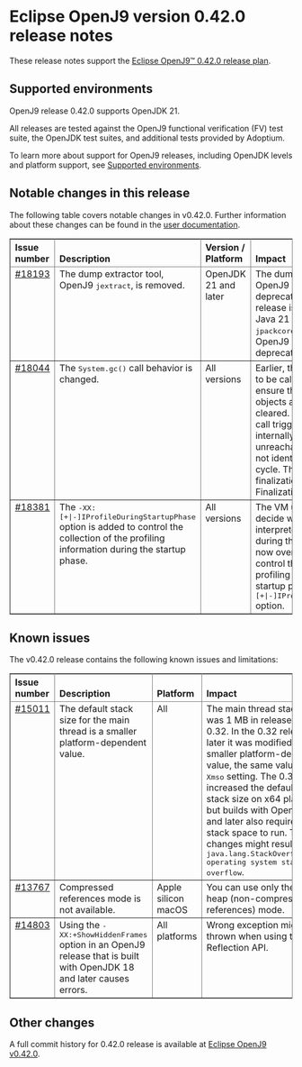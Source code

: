 <!--
* Copyright (c) 2023 IBM Corp. and others
*
* This program and the accompanying materials are made
* available under the terms of the Eclipse Public License 2.0
* which accompanies this distribution and is available at
* https://www.eclipse.org/legal/epl-2.0/ or the Apache
* License, Version 2.0 which accompanies this distribution and
* is available at https://www.apache.org/licenses/LICENSE-2.0.
*
* This Source Code may also be made available under the
* following Secondary Licenses when the conditions for such
* availability set forth in the Eclipse Public License, v. 2.0
* are satisfied: GNU General Public License, version 2 with
* the GNU Classpath Exception [1] and GNU General Public
* License, version 2 with the OpenJDK Assembly Exception [2].
*
* [1] https://www.gnu.org/software/classpath/license.html
* [2] https://openjdk.org/legal/assembly-exception.html
*
* SPDX-License-Identifier: EPL-2.0 OR Apache-2.0 OR GPL-2.0-only WITH Classpath-exception-2.0 OR GPL-2.0-only WITH OpenJDK-assembly-exception-1.0
-->

# Eclipse OpenJ9 version 0.42.0 release notes

These release notes support the [Eclipse OpenJ9&trade; 0.42.0 release plan](https://projects.eclipse.org/projects/technology.openj9/releases/0.42.0/plan).

## Supported environments

OpenJ9 release 0.42.0 supports OpenJDK 21.

All releases are tested against the OpenJ9 functional verification (FV) test suite, the OpenJDK test suites, and additional tests provided by Adoptium.

To learn more about support for OpenJ9 releases, including OpenJDK levels and platform support, see [Supported environments](https://eclipse.org/openj9/docs/openj9_support/index.html).

## Notable changes in this release

The following table covers notable changes in v0.42.0. Further information about these changes can be found in the [user documentation](https://www.eclipse.org/openj9/docs/version0.42/).

<table cellpadding="4" cellspacing="0" summary="" width="100%" rules="all" frame="border" border="1"><thead align="left">
<tr>
<th valign="bottom">Issue number</th>
<th valign="bottom">Description</th>
<th valign="bottom">Version / Platform</th>
<th valign="bottom">Impact</th>
</tr>
</thead>
<tbody>

<tr>
<td valign="top"><a href="https://github.com/eclipse-openj9/openj9/issues/18193">#18193</a></td>
<td valign="top">The dump extractor tool, OpenJ9 <tt>jextract</tt>, is removed.</td>
<td valign="top">OpenJDK 21 and later</td>
<td valign="top">The dump extractor tool, OpenJ9 <tt>jextract</tt>, that was deprecated since the 0.26.0 release is now removed from Java 21 and later. The <tt>jpackcore</tt> tool replaced the OpenJ9 <tt>jextract</tt> tool after its deprecation. </td>
</tr>

<tr>
<td valign="top"><a href="https://github.com/eclipse-openj9/openj9/issues/18044">#18044</a></td>
<td valign="top">The <tt>System.gc()</tt> call behavior is changed.</td>
<td valign="top">All versions</td>
<td valign="top">Earlier, the <tt>System.gc()</tt> call had to be called twice explicitly to ensure that all unreachable objects are identified and cleared. Now, the <tt>System.gc()</tt> call triggers the GC cycle twice internally to clear the unreachable objects that were not identified during the first GC cycle. The call also triggers finalization of the objects in the Finalization queues.</td>
</tr>

<tr>
<td valign="top"><a href="https://github.com/eclipse-openj9/openj9/issues/18381">#18381</a></td>
<td valign="top">The <tt>-XX:[+|-]IProfileDuringStartupPhase</tt> option is added to control the collection of the profiling information during the startup phase.</td>
<td valign="top">All versions</td>
<td valign="top">The VM uses heuristics to decide whether to collect interpreter profiling information during the VM startup. You can now overrule the heuristics and control the collection of the profiling information during the startup phase by using the <tt>-XX:[+|-]IProfileDuringStartupPhase</tt> option.</td>
</tr>
</tbody>
</table>

## Known issues

The v0.42.0 release contains the following known issues and limitations:

<table cellpadding="4" cellspacing="0" summary="" width="100%" rules="all" frame="border" border="1">
<thead align="left">
<tr>
<th valign="bottom">Issue number</th>
<th valign="bottom">Description</th>
<th valign="bottom">Platform</th>
<th valign="bottom">Impact</th>
<th valign="bottom">Workaround</th>
</tr>
</thead>

<tbody>
<tr>
<td valign="top"><a href="https://github.com/eclipse-openj9/openj9/issues/15011">#15011</a></td>
<td valign="top">The default stack size for the main thread is a smaller platform-dependent value.</td>
<td valign="top">All</td>
<td valign="top">The main thread stack size was 1 MB in releases before 0.32. In the 0.32 release and later it was modified to a smaller
platform-dependent value, the same value as the <tt>-Xmso</tt> setting. The 0.33 release increased the default <tt>-Xmso</tt> stack size
on x64 platforms, but builds with OpenJDK 17 and later also require more stack space to run. These changes might result in a
<tt>java.lang.StackOverflowError: operating system stack overflow</tt>.</td>
<td valign="top">Use <tt>-Xmso</tt> to set the default stack size. See the default value by using <tt>-verbose:sizes</tt>.</td>
</tr>

<tr>
<td valign="top"><a href="https://github.com/eclipse-openj9/openj9/issues/13767">#13767</a></td>
<td valign="top">Compressed references mode is not available.</td>
<td valign="top">Apple silicon macOS</td>
<td valign="top">You can use only the large heap (non-compressed references) mode.</td>
<td valign="top">None</td>
</tr>

<tr>
<td valign="top"><a href="https://github.com/eclipse-openj9/openj9/issues/14803">#14803</a></td>
<td valign="top">Using the <tt>-XX:+ShowHiddenFrames</tt> option in an OpenJ9 release that is built with OpenJDK 18 and later causes errors.</td>
<td valign="top">All platforms</td>
<td valign="top">Wrong exception might be thrown when using the Reflection API.</td>
<td valign="top">Avoid using the <tt>-XX:+ShowHiddenFrames</tt> option with OpenJDK 18 and later.</td>
</tr>

</tbody>
</table>

## Other changes

A full commit history for 0.42.0 release is available at [Eclipse OpenJ9 v0.42.0](https://github.com/eclipse-openj9/openj9/releases/tag/openj9-0.42.0).
